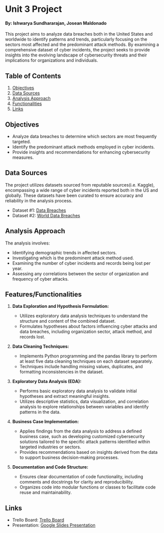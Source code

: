 # Unit 3 Project
#### By: Ishwarya Sundhararajan, Josean Maldonado

This project aims to analyze data breaches both in the United States and worldwide to identify patterns and trends, particularly focusing on the sectors most affected and the predominant attack methods. By examining a comprehensive dataset of cyber incidents, the project seeks to provide insights into the evolving landscape of cybersecurity threats and their implications for organizations and individuals.

## Table of Contents
1. [Objectives](#objectives)
2. [Data Sources](#datasources)
3. [Analysis Approach](#analysis)
4. [Functionalities](#functionalities)
5. [Links](#links)

## Objectives
- Analyze data breaches to determine which sectors are most frequently targeted.
- Identify the predominant attack methods employed in cyber incidents.
- Provide insights and recommendations for enhancing cybersecurity measures.

## Data Sources
The project utilizes datasets sourced from reputable sources(i.e. Kaggle), encompassing a wide range of cyber incidents reported both in the US and globally. These datasets have been curated to ensure accuracy and reliability in the analysis process.
- Dataset #1: [Data Breaches](https://www.kaggle.com/datasets/thedevastator/data-breaches-a-comprehensive-list)
- Dataset #2:  [World Data Breaches](https://www.kaggle.com/datasets/joebeachcapital/worlds-biggest-data-breaches-and-hacks)

## Analysis Approach
The analysis involves:
- Identifying demographic trends in affected sectors.
- Investigating which is the predominent attack method used.
- Examining the number of cyber incidents and records being lost per year.
- Assessing any correlations between the sector of organization and frequency of cyber attacks.

## Features/Functionalities
1. **Data Exploration and Hypothesis Formulation:**
   - Utilizes exploratory data analysis techniques to understand the structure and content of the combined dataset.
   - Formulates hypotheses about factors influencing cyber attacks and data breaches, including organization sector, attack method, and records lost. 

2. **Data Cleaning Techniques:**
   - Implements Python programming and the pandas library to perform at least five data cleaning techniques on each dataset separately.
   - Techniques include handling missing values, duplicates, and formatting inconsistencies in the dataset.

3. **Exploratory Data Analysis (EDA):**
   - Performs basic exploratory data analysis to validate initial hypotheses and extract meaningful insights.
   - Utilizes descriptive statistics, data visualization, and correlation analysis to explore relationships between variables and identify patterns in the data.

4. **Business Case Implementation:**
   - Applies findings from the data analysis to address a defined business case, such as developing customized cybersecurity solutions tailored to the specific attack patterns identified within targeted industries or sectors.
   - Provides recommendations based on insights derived from the data to support business decision-making processes.

5. **Documentation and Code Structure:**
   - Ensures clear documentation of code functionality, including comments and docstrings for clarity and reproducibility.
   - Organizes code into modular functions or classes to facilitate code reuse and maintainability.

## Links
- Trello Board:  [Trello Board](https://trello.com/b/rZmZZjlz/unit3projectcybersecurity)
- Presentation:  [Google Slides Presentation](https://docs.google.com/presentation/d/1J0IrCCYUiNnCIkJRUVZyHIA4UaWLGTD8__qsDXtX7hw/edit?usp=sharing)


